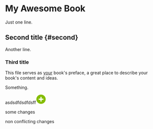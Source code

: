 # My Awesome Book

Just one line.

## Second title {#second}

Another line.

### Third title

This file serves as [your](chapter1.md) book's preface, a great place to describe your book's content and ideas.

Something.

asdsdfdsdfdsff[![image](assets/images/add.png)]()

some changes

non conflicting changes

